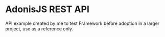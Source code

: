 # AdonisJS REST API

API example created by me to test Framework before adoption in a larger project, use as a reference only.
